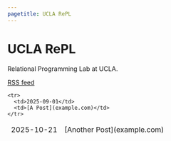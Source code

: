```yaml
---
pagetitle: UCLA RePL
---
```


# UCLA RePL

Relational Programming Lab at UCLA.

[RSS feed](./feed.rss)

<table>
  <tbody style="border: none;">
    <tr>
      <td>2025-10-21</td>
      <td>[Another Post](example.com)</td>
    </tr>

    <tr>
      <td>2025-09-01</td>
      <td>[A Post](example.com)</td>
    </tr>

  </tbody>
</table>

